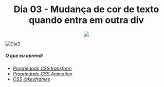 <h1 align= "center">
Dia 03 - Mudança de cor de texto quando entra em outra div <a name="id03"></a>
</h1>

<p align="center">
  <img src="https://lh3.googleusercontent.com/mgITzp7Ae0IShEmPd0zKtEgJqBWZgkW65NhHdQFLcxh71-FzSbaoaAm4_dPdsLDgBTebb4leWQLUsgrLSt5P9PmGETZ-yNN4mR53c0-2m6h_QuJ1sdOq7z6JZT3X6zSsFdM9l9Ei4zomqvizpCRiS38LUTF6Mo_JqwnwqEVlLgAXwJRAtmETDrJnZOfp6hJZDgLvX1ACGW8LI4JJzJLaPiGiaA7OMYnkq-1MU0IZi_xqBjmjxVLK1QJuw3hPsv5szZmT0zJfEdEQS4m9k0XWc7usRmUOMSUxWqKoyVahvzIzQCbohFa7Q_0Eu2Zv8FzX-txJioGJuCq01PUbjpXiBrZQ8A-2Mkm7KiZ6DTRYtwvC6H_BE59xjOeoQK5dJu8fto98ZLLyZuNdAR1uEEBOcMDiNaSpg2meTEecEnu5Z4Ln-f7IOyYyZv_iiIMPHllbN5IMcpqQcp2ZYbSUHGCy_LpoKUXxSPMp21ryd49dQdTQBZYZiBYcEcDr1WlO-r4IWZUPppwDAJSdZTExEGAqATlhm5byV56Ohx4hnO95Lj4Ju_iQHZMeWj1WxeTI0_lQbAtZKAkseAweP9oafoQiDyIwofBAxekVl4qB1Esqt2EU3kwCdz4qHY0kqEIUCHUKIP2SS3e6256krJjgp2VeHDc6YFdK07QiYEOnNFkbihZWZntRbYXNz3ixrw7S=w1440-h810-no?authuser=0">
</p>


![Dia3](../main/assets/dia3.gif)

##### O que eu aprendi

* *[Propriedade CSS transform](https://www.w3schools.com/cssref/css3_pr_transform.asp)*
* *[Propriedade CSS Animation](https://www.w3schools.com/css/css3_animations.asp)*
* *[CSS @keyframes](https://www.w3schools.com/cssref/css3_pr_animation-keyframes.asp)*

